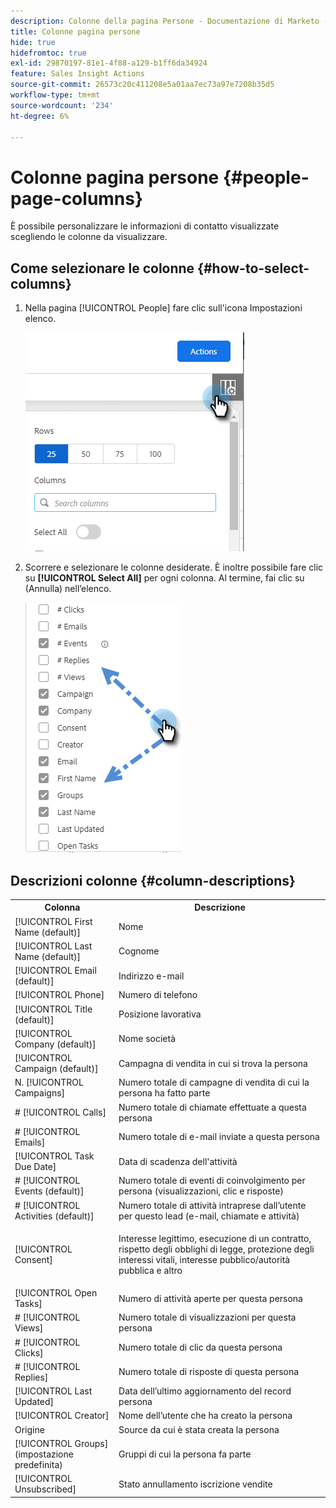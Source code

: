 ```yaml
---
description: Colonne della pagina Persone - Documentazione di Marketo - Documentazione del prodotto
title: Colonne pagina persone
hide: true
hidefromtoc: true
exl-id: 29870197-81e1-4f88-a129-b1ff6da34924
feature: Sales Insight Actions
source-git-commit: 26573c20c411208e5a01aa7ec73a97e7208b35d5
workflow-type: tm+mt
source-wordcount: '234'
ht-degree: 6%

---
```


# Colonne pagina persone {#people-page-columns}

È possibile personalizzare le informazioni di contatto visualizzate scegliendo le colonne da visualizzare.

## Come selezionare le colonne {#how-to-select-columns}

1. Nella pagina [!UICONTROL People] fare clic sull&#39;icona Impostazioni elenco.

   ![](assets/people-page-columns-1.png)

1. Scorrere e selezionare le colonne desiderate. È inoltre possibile fare clic su **[!UICONTROL Select All]** per ogni colonna. Al termine, fai clic su (Annulla) nell’elenco.

   ![](assets/people-page-columns-2.png)

## Descrizioni colonne {#column-descriptions}

<table>
 <colgroup>
  <col>
  <col>
 </colgroup>
 <tbody>
  <tr>
   <th>Colonna</th>
   <th>Descrizione</th>
  </tr>
  <tr>
   <td>[!UICONTROL First Name (default)]</td>
   <td>Nome</td>
  </tr>
  <tr>
   <td>[!UICONTROL Last Name (default)]</td>
   <td>Cognome</td>
  </tr>
  <tr>
   <td colspan="1">[!UICONTROL Email (default)]</td>
   <td colspan="1">Indirizzo e-mail</td>
  </tr>
  <tr>
   <td colspan="1">[!UICONTROL Phone]</td>
   <td colspan="1">Numero di telefono</td>
  </tr>
  <tr>
   <td colspan="1">[!UICONTROL Title (default)]</td>
   <td colspan="1">Posizione lavorativa</td>
  </tr>
  <tr>
   <td>[!UICONTROL Company (default)]</td>
   <td>Nome società</td>
  </tr>
  <tr>
   <td>[!UICONTROL Campaign (default)]</td>
   <td>Campagna di vendita in cui si trova la persona</td>
  </tr>
  <tr>
   <td>N. [!UICONTROL Campaigns]</td>
   <td>Numero totale di campagne di vendita di cui la persona ha fatto parte</td>
  </tr>
  <tr>
   <td># [!UICONTROL Calls]</td>
   <td>Numero totale di chiamate effettuate a questa persona</td>
  </tr>
  <tr>
   <td># [!UICONTROL Emails]</td>
   <td>Numero totale di e-mail inviate a questa persona</td>
  </tr>
  <tr>
   <td>[!UICONTROL Task Due Date]</td>
   <td>Data di scadenza dell'attività</td>
  </tr>
  <tr>
   <td># [!UICONTROL Events (default)]</td>
   <td>Numero totale di eventi di coinvolgimento per persona (visualizzazioni, clic e risposte)</td>
  </tr>
  <tr>
   <td># [!UICONTROL Activities (default)]</td>
   <td>Numero totale di attività intraprese dall’utente per questo lead (e-mail, chiamate e attività)</td>
  </tr>
  <tr>
   <td>[!UICONTROL Consent]</td>
   <td><p>Interesse legittimo, esecuzione di un contratto, rispetto degli obblighi di legge, protezione degli interessi vitali, interesse pubblico/autorità pubblica e altro</p></td>
  </tr>
  <tr>
   <td>[!UICONTROL Open Tasks]</td>
   <td>Numero di attività aperte per questa persona</td>
  </tr>
  <tr>
   <td># [!UICONTROL Views]</td>
   <td>Numero totale di visualizzazioni per questa persona</td>
  </tr>
  <tr>
   <td># [!UICONTROL Clicks]</td>
   <td>Numero totale di clic da questa persona</td>
  </tr>
  <tr>
   <td># [!UICONTROL Replies]</td>
   <td>Numero totale di risposte di questa persona</td>
  </tr>
  <tr>
   <td>[!UICONTROL Last Updated]</td>
   <td>Data dell’ultimo aggiornamento del record persona</td>
  </tr>
  <tr>
   <td>[!UICONTROL Creator]</td>
   <td>Nome dell’utente che ha creato la persona</td>
  </tr>
  <tr>
   <td>Origine</td>
   <td>Source da cui è stata creata la persona</td>
  </tr>
  <tr>
   <td>[!UICONTROL Groups] (impostazione predefinita)</td>
   <td>Gruppi di cui la persona fa parte</td>
  </tr>
  <tr>
   <td colspan="1">[!UICONTROL Unsubscribed]</td>
   <td colspan="1">Stato annullamento iscrizione vendite</td>
  </tr>
 </tbody>
</table>
